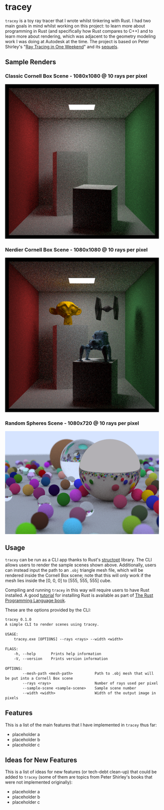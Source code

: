 # tracey

`tracey` is a toy ray tracer that I wrote whilst tinkering with Rust. I had two main goals in mind whilst working on this project: to learn more about programming in Rust (and specifically how Rust compares to C++) and to learn more about rendering, which was adjacent to the geometry modeling work I was doing at Autodesk at the time. The project is based on Peter Shirley's "[Ray Tracing in One Weekend](https://raytracing.github.io/books/RayTracingInOneWeekend.html)" and its [sequels](https://raytracing.github.io/).

## Sample Renders

### Classic Cornell Box Scene - 1080x1080 @ 10 rays per pixel

![scene_0](./sample_renders/scene_0.png)

### Nerdier Cornell Box Scene - 1080x1080 @ 10 rays per pixel

![scene_1](./sample_renders/scene_1.png)

### Random Spheres Scene - 1080x720 @ 10 rays per pixel

![scene_2](./sample_renders/scene_2.png)

## Usage

`tracey` can be run as a CLI app thanks to Rust's [structopt](https://github.com/TeXitoi/structopt) library. The CLI allows users to render the sample scenes shown above. Additionally, users can instead input the path to an `.obj` triangle mesh file, which will be rendered inside the Cornell Box scene; note that this will only work if the mesh lies inside the [0, 0, 0] to [555, 555, 555] cube.

Compiling and running `tracey` in this way will require users to have Rust installed. A good [tutorial](https://doc.rust-lang.org/book/ch01-01-installation.html) for installing Rust is available as part of [The Rust Programming Language book](https://doc.rust-lang.org/book/title-page.html).

These are the options provided by the CLI:
```
tracey 0.1.0
A simple CLI to render scenes using tracey.

USAGE:
    tracey.exe [OPTIONS] --rays <rays> --width <width>

FLAGS:
    -h, --help       Prints help information
    -V, --version    Prints version information

OPTIONS:
        --mesh-path <mesh-path>          Path to .obj mesh that will be put into a Cornell Box scene
        --rays <rays>                    Number of rays used per pixel
        --sample-scene <sample-scene>    Sample scene number
        --width <width>                  Width of the output image in pixels
```
## Features

This is a list of the main features that I have implemented in `tracey` thus far:
- placeholder a
- placeholder b
- placeholder c

## Ideas for New Features

This is a list of ideas for new features (or tech-debt clean-up) that could be added to `tracey` (some of them are topics from Peter Shirley's books that were not implemented originally):
- placeholder a
- placeholder b
- placeholder c
